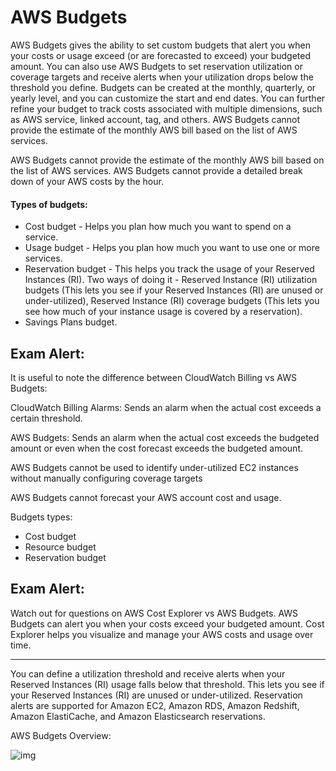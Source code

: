 # AWS Budgets

AWS Budgets gives the ability to set custom budgets that alert you when your costs or usage exceed (or are forecasted to exceed) your budgeted amount. You can also use AWS Budgets to set reservation utilization or coverage targets and receive alerts when your utilization drops below the threshold you define. Budgets can be created at the monthly, quarterly, or yearly level, and you can customize the start and end dates. You can further refine your budget to track costs associated with multiple dimensions, such as AWS service, linked account, tag, and others. AWS Budgets cannot provide the estimate of the monthly AWS bill based on the list of AWS services.

AWS Budgets cannot provide the estimate of the monthly AWS bill based on the list of AWS services. AWS Budgets cannot provide a detailed break down of your AWS costs by the hour.

#### Types of budgets:

- Cost budget - Helps you plan how much you want to spend on a service.
- Usage budget - Helps you plan how much you want to use one or more services.
- Reservation budget - This helps you track the usage of your Reserved Instances (RI).
  Two ways of doing it - Reserved Instance (RI) utilization budgets (This lets you see if your Reserved Instances (RI) are unused or under-utilized), Reserved Instance (RI) coverage budgets (This lets you see how much of your instance usage is covered by a reservation).
- Savings Plans budget.

## Exam Alert:

It is useful to note the difference between CloudWatch Billing vs AWS Budgets:

CloudWatch Billing Alarms: Sends an alarm when the actual cost exceeds a certain threshold.

AWS Budgets: Sends an alarm when the actual cost exceeds the budgeted amount or even when the cost forecast exceeds the budgeted amount.

AWS Budgets cannot be used to identify under-utilized EC2 instances without manually configuring coverage targets

AWS Budgets cannot forecast your AWS account cost and usage.

Budgets types:

- Cost budget
- Resource budget
- Reservation budget

## Exam Alert:

Watch out for questions on AWS Cost Explorer vs AWS Budgets. AWS Budgets can alert you when your costs exceed your budgeted amount. Cost Explorer helps you visualize and manage your AWS costs and usage over time.

---

You can define a utilization threshold and receive alerts when your Reserved Instances (RI) usage falls below that threshold. This lets you see if your Reserved Instances (RI) are unused or under-utilized. Reservation alerts are supported for Amazon EC2, Amazon RDS, Amazon Redshift, Amazon ElastiCache, and Amazon Elasticsearch reservations.

AWS Budgets Overview:

![img](https://assets-pt.media.datacumulus.com/aws-clf-pt/assets/pt4-q5-i1.jpg)
